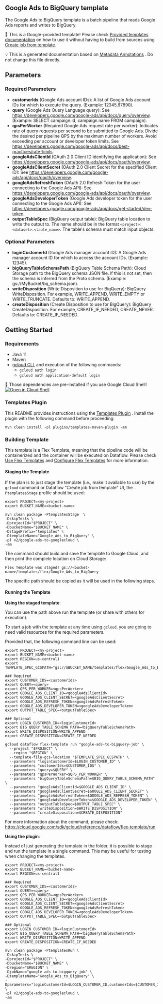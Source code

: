 
Google Ads to BigQuery template
---
The Google Ads to BigQuery template is a batch pipeline that reads Google Ads
reports and writes to BigQuery.


:memo: This is a Google-provided template! Please
check [Provided templates documentation](https://cloud.google.com/dataflow/docs/guides/templates/provided/google-ads-to-bigquery)
on how to use it without having to build from sources using [Create job from template](https://console.cloud.google.com/dataflow/createjob?template=Google_Ads_to_BigQuery).

:bulb: This is a generated documentation based
on [Metadata Annotations](https://github.com/GoogleCloudPlatform/DataflowTemplates#metadata-annotations)
. Do not change this file directly.

## Parameters

### Required Parameters

* **customerIds** (Google Ads account IDs): A list of Google Ads account IDs for which to execute the query. (Example: 12345,67890).
* **query** (Google Ads Query Language query): See https://developers.google.com/google-ads/api/docs/query/overview. (Example: SELECT campaign.id, campaign.name FROM campaign).
* **qpsPerWorker** (Required Google Ads request rate per worker): Indicates rate of query requests per second to be submitted to Google Ads. Divide the desired per pipeline QPS by the maximum number of workers. Avoid exceeding per account or developer token limits. See https://developers.google.com/google-ads/api/docs/best-practices/rate-limits.
* **googleAdsClientId** (OAuth 2.0 Client ID identifying the application): See https://developers.google.com/google-ads/api/docs/oauth/overview.
* **googleAdsClientSecret** (OAuth 2.0 Client Secret for the specified Client ID): See https://developers.google.com/google-ads/api/docs/oauth/overview.
* **googleAdsRefreshToken** (OAuth 2.0 Refresh Token for the user connecting to the Google Ads API): See https://developers.google.com/google-ads/api/docs/oauth/overview.
* **googleAdsDeveloperToken** (Google Ads developer token for the user connecting to the Google Ads API): See https://developers.google.com/google-ads/api/docs/get-started/dev-token.
* **outputTableSpec** (BigQuery output table): BigQuery table location to write the output to. The name should be in the format `<project>:<dataset>.<table_name>`. The table's schema must match input objects.

### Optional Parameters

* **loginCustomerId** (Google Ads manager account ID): A Google Ads manager account ID for which to access the account IDs. (Example: 12345).
* **bigQueryTableSchemaPath** (BigQuery Table Schema Path): Cloud Storage path to the BigQuery schema JSON file. If this is not set, then the schema is inferred from the Proto schema. (Example: gs://MyBucket/bq_schema.json).
* **writeDisposition** (Write Disposition to use for BigQuery): BigQuery WriteDisposition. For example, WRITE_APPEND, WRITE_EMPTY or WRITE_TRUNCATE. Defaults to: WRITE_APPEND.
* **createDisposition** (Create Disposition to use for BigQuery): BigQuery CreateDisposition. For example, CREATE_IF_NEEDED, CREATE_NEVER. Defaults to: CREATE_IF_NEEDED.



## Getting Started

### Requirements

* Java 11
* Maven
* [gcloud CLI](https://cloud.google.com/sdk/gcloud), and execution of the
  following commands:
  * `gcloud auth login`
  * `gcloud auth application-default login`

:star2: Those dependencies are pre-installed if you use Google Cloud Shell!
[![Open in Cloud Shell](http://gstatic.com/cloudssh/images/open-btn.svg)](https://console.cloud.google.com/cloudshell/editor?cloudshell_git_repo=https%3A%2F%2Fgithub.com%2FGoogleCloudPlatform%2FDataflowTemplates.git&cloudshell_open_in_editor=v2/google-ads-to-googlecloud/src/main/java/com/google/cloud/teleport/v2/templates/GoogleAdsToBigQuery.java)

### Templates Plugin

This README provides instructions using
the [Templates Plugin](https://github.com/GoogleCloudPlatform/DataflowTemplates#templates-plugin)
. Install the plugin with the following command before proceeding:

```shell
mvn clean install -pl plugins/templates-maven-plugin -am
```

### Building Template

This template is a Flex Template, meaning that the pipeline code will be
containerized and the container will be executed on Dataflow. Please
check [Use Flex Templates](https://cloud.google.com/dataflow/docs/guides/templates/using-flex-templates)
and [Configure Flex Templates](https://cloud.google.com/dataflow/docs/guides/templates/configuring-flex-templates)
for more information.

#### Staging the Template

If the plan is to just stage the template (i.e., make it available to use) by
the `gcloud` command or Dataflow "Create job from template" UI,
the `-PtemplatesStage` profile should be used:

```shell
export PROJECT=<my-project>
export BUCKET_NAME=<bucket-name>

mvn clean package -PtemplatesStage  \
-DskipTests \
-DprojectId="$PROJECT" \
-DbucketName="$BUCKET_NAME" \
-DstagePrefix="templates" \
-DtemplateName="Google_Ads_to_BigQuery" \
-pl v2/google-ads-to-googlecloud \
-am
```


The command should build and save the template to Google Cloud, and then print
the complete location on Cloud Storage:

```
Flex Template was staged! gs://<bucket-name>/templates/flex/Google_Ads_to_BigQuery
```

The specific path should be copied as it will be used in the following steps.

#### Running the Template

**Using the staged template**:

You can use the path above run the template (or share with others for execution).

To start a job with the template at any time using `gcloud`, you are going to
need valid resources for the required parameters.

Provided that, the following command line can be used:

```shell
export PROJECT=<my-project>
export BUCKET_NAME=<bucket-name>
export REGION=us-central1
export TEMPLATE_SPEC_GCSPATH="gs://$BUCKET_NAME/templates/flex/Google_Ads_to_BigQuery"

### Required
export CUSTOMER_IDS=<customerIds>
export QUERY=<query>
export QPS_PER_WORKER=<qpsPerWorker>
export GOOGLE_ADS_CLIENT_ID=<googleAdsClientId>
export GOOGLE_ADS_CLIENT_SECRET=<googleAdsClientSecret>
export GOOGLE_ADS_REFRESH_TOKEN=<googleAdsRefreshToken>
export GOOGLE_ADS_DEVELOPER_TOKEN=<googleAdsDeveloperToken>
export OUTPUT_TABLE_SPEC=<outputTableSpec>

### Optional
export LOGIN_CUSTOMER_ID=<loginCustomerId>
export BIG_QUERY_TABLE_SCHEMA_PATH=<bigQueryTableSchemaPath>
export WRITE_DISPOSITION=WRITE_APPEND
export CREATE_DISPOSITION=CREATE_IF_NEEDED

gcloud dataflow flex-template run "google-ads-to-bigquery-job" \
  --project "$PROJECT" \
  --region "$REGION" \
  --template-file-gcs-location "$TEMPLATE_SPEC_GCSPATH" \
  --parameters "loginCustomerId=$LOGIN_CUSTOMER_ID" \
  --parameters "customerIds=$CUSTOMER_IDS" \
  --parameters "query=$QUERY" \
  --parameters "qpsPerWorker=$QPS_PER_WORKER" \
  --parameters "bigQueryTableSchemaPath=$BIG_QUERY_TABLE_SCHEMA_PATH" \
  --parameters "googleAdsClientId=$GOOGLE_ADS_CLIENT_ID" \
  --parameters "googleAdsClientSecret=$GOOGLE_ADS_CLIENT_SECRET" \
  --parameters "googleAdsRefreshToken=$GOOGLE_ADS_REFRESH_TOKEN" \
  --parameters "googleAdsDeveloperToken=$GOOGLE_ADS_DEVELOPER_TOKEN" \
  --parameters "outputTableSpec=$OUTPUT_TABLE_SPEC" \
  --parameters "writeDisposition=$WRITE_DISPOSITION" \
  --parameters "createDisposition=$CREATE_DISPOSITION"
```

For more information about the command, please check:
https://cloud.google.com/sdk/gcloud/reference/dataflow/flex-template/run


**Using the plugin**:

Instead of just generating the template in the folder, it is possible to stage
and run the template in a single command. This may be useful for testing when
changing the templates.

```shell
export PROJECT=<my-project>
export BUCKET_NAME=<bucket-name>
export REGION=us-central1

### Required
export CUSTOMER_IDS=<customerIds>
export QUERY=<query>
export QPS_PER_WORKER=<qpsPerWorker>
export GOOGLE_ADS_CLIENT_ID=<googleAdsClientId>
export GOOGLE_ADS_CLIENT_SECRET=<googleAdsClientSecret>
export GOOGLE_ADS_REFRESH_TOKEN=<googleAdsRefreshToken>
export GOOGLE_ADS_DEVELOPER_TOKEN=<googleAdsDeveloperToken>
export OUTPUT_TABLE_SPEC=<outputTableSpec>

### Optional
export LOGIN_CUSTOMER_ID=<loginCustomerId>
export BIG_QUERY_TABLE_SCHEMA_PATH=<bigQueryTableSchemaPath>
export WRITE_DISPOSITION=WRITE_APPEND
export CREATE_DISPOSITION=CREATE_IF_NEEDED

mvn clean package -PtemplatesRun \
-DskipTests \
-DprojectId="$PROJECT" \
-DbucketName="$BUCKET_NAME" \
-Dregion="$REGION" \
-DjobName="google-ads-to-bigquery-job" \
-DtemplateName="Google_Ads_to_BigQuery" \
-Dparameters="loginCustomerId=$LOGIN_CUSTOMER_ID,customerIds=$CUSTOMER_IDS,query=$QUERY,qpsPerWorker=$QPS_PER_WORKER,bigQueryTableSchemaPath=$BIG_QUERY_TABLE_SCHEMA_PATH,googleAdsClientId=$GOOGLE_ADS_CLIENT_ID,googleAdsClientSecret=$GOOGLE_ADS_CLIENT_SECRET,googleAdsRefreshToken=$GOOGLE_ADS_REFRESH_TOKEN,googleAdsDeveloperToken=$GOOGLE_ADS_DEVELOPER_TOKEN,outputTableSpec=$OUTPUT_TABLE_SPEC,writeDisposition=$WRITE_DISPOSITION,createDisposition=$CREATE_DISPOSITION" \
-pl v2/google-ads-to-googlecloud \
-am
```
